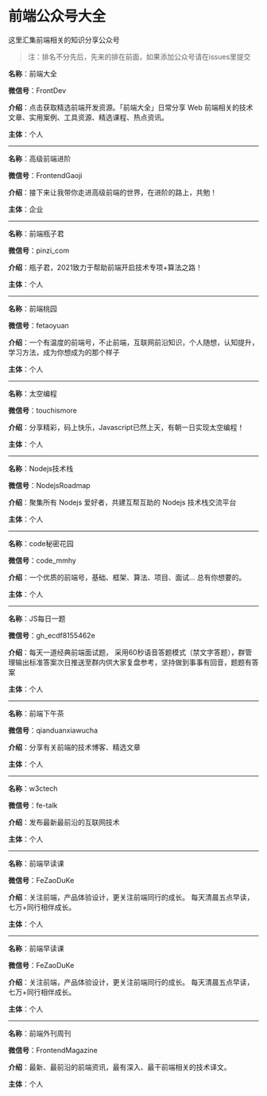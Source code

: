 # 前端公众号大全

这里汇集前端相关的知识分享公众号

>注：排名不分先后，先来的排在前面，如果添加公众号请在issues里提交



**名称**：前端大全

**微信号**：FrontDev

**介绍**：点击获取精选前端开发资源。「前端大全」日常分享 Web 前端相关的技术文章、实用案例、工具资源、精选课程、热点资讯。

**主体**：个人

- - -

**名称**：高级前端进阶

**微信号**：FrontendGaoji

**介绍**：接下来让我带你走进高级前端的世界，在进阶的路上，共勉！

**主体**：企业

- - -

**名称**：前端瓶子君

**微信号**：pinzi_com

**介绍**：瓶子君，2021致力于帮助前端开启技术专项+算法之路！

**主体**：个人

- - -

**名称**：前端桃园

**微信号**：fetaoyuan

**介绍**：一个有温度的前端号，不止前端，互联网前沿知识，个人随想，认知提升，学习方法，成为你想成为的那个样子

**主体**：个人

- - -

**名称**：太空编程

**微信号**：touchismore

**介绍**：分享精彩，码上快乐，Javascript已然上天，有朝一日实现太空编程！

**主体**：个人

- - -

**名称**：Nodejs技术栈

**微信号**：NodejsRoadmap

**介绍**：聚集所有 Nodejs 爱好者，共建互帮互助的 Nodejs 技术栈交流平台

**主体**：个人

- - -

**名称**：code秘密花园

**微信号**：code_mmhy

**介绍**：一个优质的前端号，基础、框架、算法、项目、面试... 总有你想要的。

**主体**：个人

- - -

**名称**：JS每日一题

**微信号**：gh_ecdf8155462e

**介绍**：每天一道经典前端面试题， 采用60秒语音答题模式（禁文字答题），群管理输出标准答案次日推送至群内供大家复盘参考，坚持做到事事有回音，题题有答案

**主体**：个人

- - -

**名称**：前端下午茶

**微信号**：qianduanxiawucha

**介绍**：分享有关前端的技术博客、精选文章

**主体**：个人

- - -

**名称**：w3ctech

**微信号**：fe-talk

**介绍**：发布最新最前沿的互联网技术

**主体**：个人

- - -

**名称**：前端早读课

**微信号**：FeZaoDuKe

**介绍**：关注前端，产品体验设计，更关注前端同行的成长。 每天清晨五点早读，七万+同行相伴成长。

**主体**：个人

- - -

**名称**：前端早读课

**微信号**：FeZaoDuKe

**介绍**：关注前端，产品体验设计，更关注前端同行的成长。 每天清晨五点早读，七万+同行相伴成长。

**主体**：个人

- - -

**名称**：前端外刊周刊

**微信号**：FrontendMagazine

**介绍**：最新、最前沿的前端资讯，最有深入、最干前端相关的技术译文。

**主体**：个人


